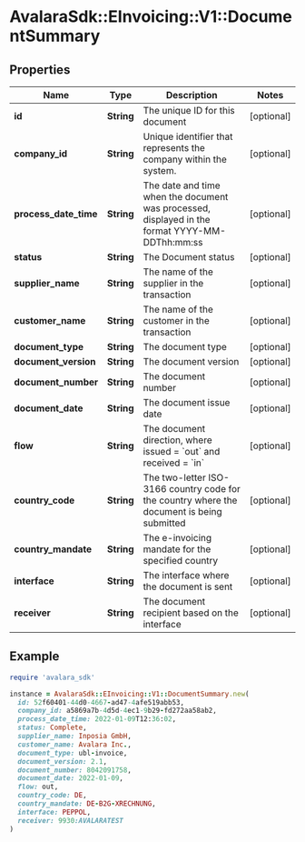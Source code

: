 # AvalaraSdk::EInvoicing::V1::DocumentSummary

## Properties

| Name | Type | Description | Notes |
| ---- | ---- | ----------- | ----- |
| **id** | **String** | The unique ID for this document | [optional] |
| **company_id** | **String** | Unique identifier that represents the company within the system. | [optional] |
| **process_date_time** | **String** | The date and time when the document was processed, displayed in the format YYYY-MM-DDThh:mm:ss | [optional] |
| **status** | **String** | The Document status | [optional] |
| **supplier_name** | **String** | The name of the supplier in the transaction | [optional] |
| **customer_name** | **String** | The name of the customer in the transaction | [optional] |
| **document_type** | **String** | The document type | [optional] |
| **document_version** | **String** | The document version | [optional] |
| **document_number** | **String** | The document number | [optional] |
| **document_date** | **String** | The document issue date | [optional] |
| **flow** | **String** | The document direction, where issued &#x3D; &#x60;out&#x60; and received &#x3D; &#x60;in&#x60; | [optional] |
| **country_code** | **String** | The two-letter ISO-3166 country code for the country where the document is being submitted | [optional] |
| **country_mandate** | **String** | The e-invoicing mandate for the specified country | [optional] |
| **interface** | **String** | The interface where the document is sent | [optional] |
| **receiver** | **String** | The document recipient based on the interface | [optional] |

## Example

```ruby
require 'avalara_sdk'

instance = AvalaraSdk::EInvoicing::V1::DocumentSummary.new(
  id: 52f60401-44d0-4667-ad47-4afe519abb53,
  company_id: a5869a7b-4d5d-4ec1-9b29-fd272aa58ab2,
  process_date_time: 2022-01-09T12:36:02,
  status: Complete,
  supplier_name: Inposia GmbH,
  customer_name: Avalara Inc.,
  document_type: ubl-invoice,
  document_version: 2.1,
  document_number: 8042091758,
  document_date: 2022-01-09,
  flow: out,
  country_code: DE,
  country_mandate: DE-B2G-XRECHNUNG,
  interface: PEPPOL,
  receiver: 9930:AVALARATEST
)
```

